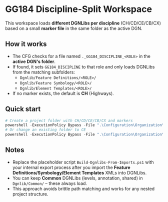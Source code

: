 # GG184 Discipline-Split Workspace

This workspace loads **different DGNLibs per discipline** (CH/CD/CE/CB/CX) based on a small **marker file** in the same folder as the active DGN.

## How it works
- The CFG checks for a file named `._GG184_DISCIPLINE_<ROLE>` in the **active DGN's folder**.
- If found, it sets `GG184_DISCIPLINE` to that role and only loads DGNLibs from the matching subfolders:
  - `Dgnlib/Feature Definitions/<ROLE>/`
  - `Dgnlib/Feature Symbology/<ROLE>/`
  - `Dgnlib/Element Templates/<ROLE>/`
- If no marker exists, the default is **CH** (Highways).

## Quick start
```powershell
# Create a project folder with CH/CD/CE/CB/CX and markers
powershell -ExecutionPolicy Bypass -File ".\Configuration\Organization\WorkSpaceSetup\New-GG184Project.ps1" -ProjectRoot "D:\Projects\A12\Design"
# Or change an existing folder to CE
powershell -ExecutionPolicy Bypass -File ".\Configuration\Organization\WorkSpaceSetup\Set-GG184Discipline.ps1" -Discipline CE -Folder "D:\Projects\A12\Design\CE"
```

## Notes
- Replace the placeholder script `Build-Dgnlibs-From-Imports.ps1` with your internal export process
  after you import the **Feature Definitions/Symbology/Element Templates** XMLs into DGNLibs.
- You can keep **Common** DGNLibs (levels, annotation, shared) in `Dgnlib/Common/` – these always load.
- This approach avoids brittle path matching and works for any nested project structure.
